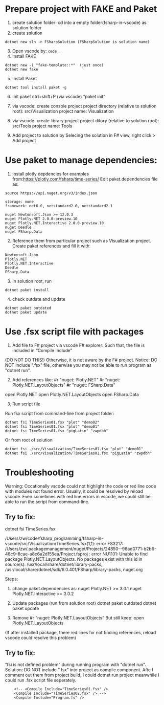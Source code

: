 # Prepare project with FAKE and Paket
1. create solution folder: cd into a empty folder(fsharp-in-vscode) as solution folder
2. create solution
```
dotnet new sln -n FSharpSolution (FSharpSolution is solution name)
```
3. Open vscode by: `code .`
4. Install FAKE
```
dotnet new -i "fake-template::*"  (just once)
dotnet new fake
```
5. Install Paket
```
dotnet tool install paket -g
```
6. Init paket
ctrl+shift+P (via vscode) “paket init”

7. via vscode: create console project 
project directory (relative to solution root): src/Visualization
project name: Visualization

8. via vscode: create library project
project ditory (relative to solution root): src/Tools
project name: Tools 

9. Add project to solution by 
Selecing the solution in F# view, right click > Add project 

# Use paket to manage dependencies:
1. Install plotly depdencies for examples from:https://plotly.com/fsharp/time-series/ 
Edit paket.dependencies file as:
```
source https://api.nuget.org/v3/index.json

storage: none
framework: net6.0, netstandard2.0, netstandard2.1

nuget Newtonsoft.Json >= 12.0.3
nuget Plotly.NET 2.0.0-preview.10
nuget Plotly.NET.Interactive 2.0.0-preview.10
nuget Deedle
nuget FSharp.Data
```

2. Reference them from particular project such as Visualization project.
Create paket.references and fill it with:
```
Newtonsoft.Json
Plotly.NET
Plotly.NET.Interactive
Deedle
FSharp.Data
```

3. In solution root, run 
```
dotnet paket install
```

4. check outdate and update
```
dotnet paket outdated
dotnet paket update
```

# Use .fsx script file with packages
1. Add file to F# project via vscode F# explorer:
Such that, the file is included in “Compile Include”
  <ItemGroup>
    <Compile Include="TimeSeries.fsx" />  (DO NOT DO THIS!)
    <Compile Include="Program.fs" />
  </ItemGroup>
Otherwise, it is not aware by the F# project.
Notice: DO NOT include ".fsx" file, otherwise you may not be able to run program as "dotnet run".

2. Add references like:
#r "nuget: Plotly.NET"
#r "nuget: Plotly.NET.LayoutObjects"
#r "nuget: FSharp.Data"


open Plotly.NET
open Plotly.NET.LayoutObjects
open FSharp.Data

3. Run script file

Run fsx script from command-line from project folder:
```
dotnet fsi TimeSeries01.fsx "plot" "demo02" 
dotnet fsi TimeSeries01.fsx "plot" "demo01" 
dotnet fsi TimeSeries01.fsx "pigLatin" "zwpdbh"
```

Or from root of solution
```
dotnet fsi ./src/Visualization/TimeSeries01.fsx "plot" "demo01" 
dotnet fsi ./src/Visualization/TimeSeries01.fsx "pigLatin" "zwpdbh" 
```

# Troubleshooting
Warning: Occationally vscode could not highlight the code or red line code with modules not found error. Usually, it could be resolved by reload vscode.
Even sometimes with red line errors in vscode, we could still be able to run the script from command-line. 
## Try to fix:
dotnet fsi TimeSeries.fsx 

/Users/zw/code/fsharp_programming/fsharp-in-vscode/src/Visualization/TimeSeries.fsx(1,1): error FS3217: /Users/zw/.packagemanagement/nuget/Projects/24850--96ad0771-b2b6-48c9-8cae-a8c6a2d155ea/Project.fsproj : error NU1101: Unable to find package Plotly.NET.LayoutObjects. No packages exist with this id in source(s): /usr/local/share/dotnet/library-packs, /usr/local/share/dotnet/sdk/6.0.401/FSharp/library-packs, nuget.org

Steps:
1. change paket.dependencies as:
nuget Plotly.NET >= 3.0.1
nuget Plotly.NET.Interactive >= 3.0.2

2. Update packages (run from solution root)
dotnet paket outdated
dotnet paket update

3. Remove
#r “nuget: Plotly.NET.LayoutObjects”
But still keep:  open Plotly.NET.LayoutObjects

(If after installed package, there red lines for not finding references, reload vscode could resolve this problem)


## Try to fix:
“fsi is not defined problem” during running program with "dotnet run".
Solution: DO NOT include ".fsx" into project as compile component. 
Afte I comment out them from project build, I could dotnet run project meanwhile I could run .fsx script file seperately.
```
    <!-- <Compile Include="TimeSeries01.fsx" />
    <Compile Include="TimeSeries02.fsx" /> -->
    <Compile Include="Program.fs" />
```